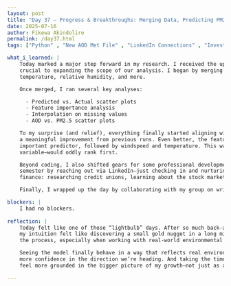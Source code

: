 ```yaml
---
layout: post
title: "Day 37 – Progress & Breakthroughs: Merging Data, Predicting PM2.5 & Reaching Out"
date: 2025-07-16
author: Fikewa Akindolire
permalink: /day37.html
tags: ["Python" , "New AOD Met File" , "LinkedIn Connections" , "Investing for Beginners" , "R^2 Score:0.70" , "Final Paper" , "Feature Importance"]

what_i_learned: |
    Today marked a major step forward in my research. I received the updated 30-minute AOD dataset—which, although it had some missing values—was 
    crucial to expanding the scope of our analysis. I began by merging this new file with our existing dataset that included PM2.5, windspeed,
    temperature, relative humidity, and more.

    Once merged, I ran several key analyses:

      - Predicted vs. Actual scatter plots
      - Feature importance analysis
      - Interpolation on missing values
      - AOD vs. PM2.5 scatter plots

    To my surprise (and relief), everything finally started aligning with my expectations. The model produced a higher R² score of 0.70,
    a meaningful improvement from previous runs. Even better, the feature importance chart made logical sense this time: AOD was ranked as the most 
    important predictor, followed by windspeed and temperature. This was a refreshing change from earlier models where date—an indirectly related 
    variable—would oddly rank first.

    Beyond coding, I also shifted gears for some professional development. I reconnected with several industry professionals I met during the fall
    semester by reaching out via LinkedIn—just checking in and nurturing those valuable relationships. I also began diving deeper into personal 
    finance: researching credit unions, learning about the stock market, and exploring the best ETFs and mutual funds to start investing in.

    Finally, I wrapped up the day by collaborating with my group on writing the introduction and abstract for our final report.

blockers: |
    I had no blockers. 
  
reflection: |
    Today felt like one of those “lightbulb” days. After so much back-and-forth with unexpected results, finally seeing outputs that matched 
    my intuition felt like discovering a small gold nugget in a long mining process. It reminded me how important it is to stay patient and trust
    the process, especially when working with real-world environmental data that can be messy and unpredictable.

    Seeing the model finally behave in a way that reflects real environmental relationships—like AOD being a strong predictor of PM2.5—gave me
    more confidence in the direction we’re heading. And taking the time to reconnect with professionals and explore personal finance helped me 
    feel more grounded in the bigger picture of my growth—not just as a student, but as a future leader.
  
---
```

